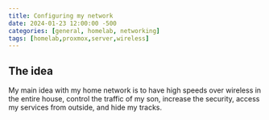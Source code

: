 ```yaml
---
title: Configuring my network 
date: 2024-01-23 12:00:00 -500 
categories: [general, homelab, networking]
tags: [homelab,proxmox,server,wireless]
---
```


## The idea
My main idea with my home network is to have high speeds over wireless in the entire house, control the traffic of my son, increase the security, access my services from outside, and hide my tracks.

## 
